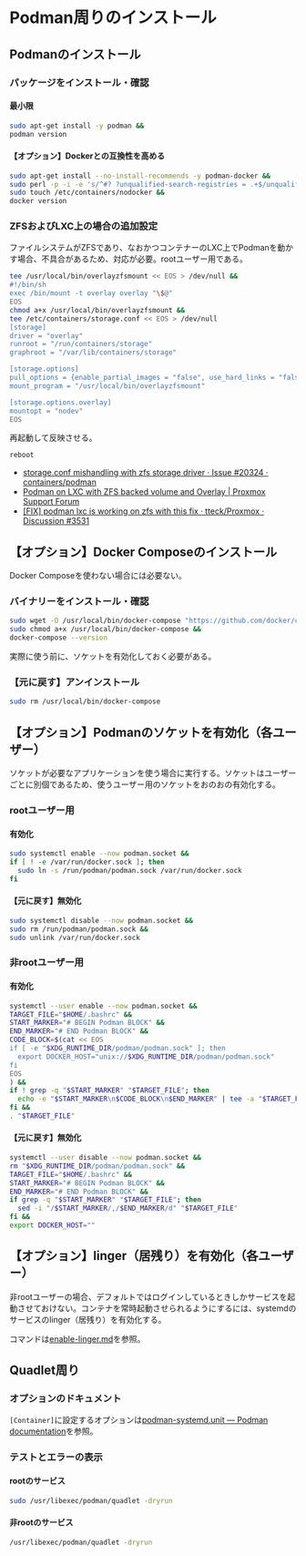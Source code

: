 # Podman周りのインストール
## Podmanのインストール
### パッケージをインストール・確認
#### 最小限
```sh
sudo apt-get install -y podman &&
podman version
```

#### 【オプション】Dockerとの互換性を高める
```sh
sudo apt-get install --no-install-recommends -y podman-docker &&
sudo perl -p -i -e 's/^#? ?unqualified-search-registries = .+$/unqualified-search-registries = ["docker.io"]/g' /etc/containers/registries.conf &&
sudo touch /etc/containers/nodocker &&
docker version
```

### ZFSおよびLXC上の場合の追加設定
ファイルシステムがZFSであり、なおかつコンテナーのLXC上でPodmanを動かす場合、不具合があるため、対応が必要。rootユーザー用である。
```sh
tee /usr/local/bin/overlayzfsmount << EOS > /dev/null &&
#!/bin/sh
exec /bin/mount -t overlay overlay "\$@"
EOS
chmod a+x /usr/local/bin/overlayzfsmount &&
tee /etc/containers/storage.conf << EOS > /dev/null
[storage]
driver = "overlay"
runroot = "/run/containers/storage"
graphroot = "/var/lib/containers/storage"

[storage.options]
pull_options = {enable_partial_images = "false", use_hard_links = "false", ostree_repos=""}
mount_program = "/usr/local/bin/overlayzfsmount"

[storage.options.overlay]
mountopt = "nodev"
EOS
```

再起動して反映させる。
```sh
reboot
```
- [storage.conf mishandling with zfs storage driver · Issue #20324 · containers/podman](https://github.com/containers/podman/issues/20324)
- [Podman on LXC with ZFS backed volume and Overlay | Proxmox Support Forum](https://forum.proxmox.com/threads/podman-on-lxc-with-zfs-backed-volume-and-overlay.138722/)
- [\[FIX\] podman lxc is working on zfs with this fix · tteck/Proxmox · Discussion #3531](https://github.com/tteck/Proxmox/discussions/3531)

## 【オプション】Docker Composeのインストール
Docker Composeを使わない場合には必要ない。

### バイナリーをインストール・確認
```sh
sudo wget -O /usr/local/bin/docker-compose "https://github.com/docker/compose/releases/latest/download/docker-compose-$(uname -s)-$(uname -m)" &&
sudo chmod a+x /usr/local/bin/docker-compose &&
docker-compose --version
```
実際に使う前に、ソケットを有効化しておく必要がある。

### 【元に戻す】アンインストール
```sh
sudo rm /usr/local/bin/docker-compose
```

## 【オプション】Podmanのソケットを有効化（各ユーザー）
ソケットが必要なアプリケーションを使う場合に実行する。ソケットはユーザーごとに別個であるため、使うユーザー用のソケットをおのおの有効化する。

### rootユーザー用
#### 有効化
```sh
sudo systemctl enable --now podman.socket &&
if [ ! -e /var/run/docker.sock ]; then
  sudo ln -s /run/podman/podman.sock /var/run/docker.sock
fi
```

#### 【元に戻す】無効化
```sh
sudo systemctl disable --now podman.socket &&
sudo rm /run/podman/podman.sock &&
sudo unlink /var/run/docker.sock
```

### 非rootユーザー用
#### 有効化
```sh
systemctl --user enable --now podman.socket &&
TARGET_FILE="$HOME/.bashrc" &&
START_MARKER="# BEGIN Podman BLOCK" &&
END_MARKER="# END Podman BLOCK" &&
CODE_BLOCK=$(cat << EOS
if [ -e "$XDG_RUNTIME_DIR/podman/podman.sock" ]; then
  export DOCKER_HOST="unix://$XDG_RUNTIME_DIR/podman/podman.sock"
fi
EOS
) &&
if ! grep -q "$START_MARKER" "$TARGET_FILE"; then
  echo -e "$START_MARKER\n$CODE_BLOCK\n$END_MARKER" | tee -a "$TARGET_FILE" > /dev/null  
fi &&
. "$TARGET_FILE"
```

#### 【元に戻す】無効化
```sh
systemctl --user disable --now podman.socket &&
rm "$XDG_RUNTIME_DIR/podman/podman.sock" &&
TARGET_FILE="$HOME/.bashrc" &&
START_MARKER="# BEGIN Podman BLOCK" &&
END_MARKER="# END Podman BLOCK" &&
if grep -q "$START_MARKER" "$TARGET_FILE"; then
  sed -i "/$START_MARKER/,/$END_MARKER/d" "$TARGET_FILE"
fi &&
export DOCKER_HOST=""
```

## 【オプション】linger（居残り）を有効化（各ユーザー）
非rootユーザーの場合、デフォルトではログインしているときしかサービスを起動させておけない。コンテナを常時起動させられるようにするには、systemdのサービスのlinger（居残り）を有効化する。

コマンドは[enable-linger.md](enable-linger.md)を参照。

## Quadlet周り
### オプションのドキュメント
`[Container]`に設定するオプションは[podman-systemd.unit — Podman documentation](https://docs.podman.io/en/latest/markdown/podman-systemd.unit.5.html)を参照。

### テストとエラーの表示
#### rootのサービス
```sh
sudo /usr/libexec/podman/quadlet -dryrun
```

#### 非rootのサービス
```sh
/usr/libexec/podman/quadlet -dryrun
```
